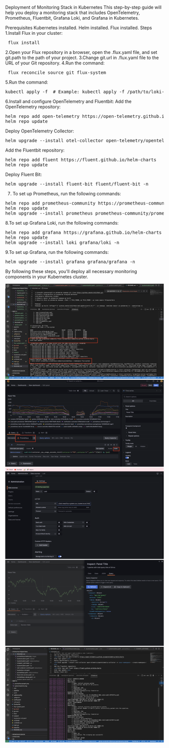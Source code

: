 Deployment of Monitoring Stack in Kubernetes
This step-by-step guide will help you deploy a monitoring stack that includes OpenTelemetry, Prometheus, Fluentbit, Grafana Loki, and Grafana in Kubernetes.

Prerequisites
Kubernetes installed.
Helm installed.
Flux installed.
Steps
1.Install Flux in your cluster:
<pre> flux install </pre> 
2.Open your Flux repository in a browser, open the .flux.yaml file, and set git.path to the path of your project.
3.Change git.url in .flux.yaml file to the URL of your Git repository.
4.Run the command:
<pre> flux reconcile source git flux-system</pre> 
5.Run the command:
<pre>kubectl apply -f <path-to-your-loki-config> # Example: kubectl apply -f /path/to/loki-local-config.yaml</pre>
6.Install and configure OpenTelemetry and Fluentbit:
Add the OpenTelemetry repository:
<pre>helm repo add open-telemetry https://open-telemetry.github.io/opentelemetry-helm-charts
helm repo update</pre>
Deploy OpenTelemetry Collector:
<pre>helm upgrade --install otel-collector open-telemetry/opentelemetry-collector -n <your-namespace> --create-namespace</pre>
Add the Fluentbit repository:
<pre>helm repo add fluent https://fluent.github.io/helm-charts
helm repo update</pre>
Deploy Fluent Bit:
<pre>helm upgrade --install fluent-bit fluent/fluent-bit -n <your-namespace></pre>
7. To set up Prometheus, run the following commands:
<pre>helm repo add prometheus-community https://prometheus-community.github.io/helm-charts
helm repo update
helm upgrade --install prometheus prometheus-community/prometheus -n <your-namespace> --create-namespace</pre>
8.To set up Grafana Loki, run the following commands:
<pre>helm repo add grafana https://grafana.github.io/helm-charts
helm repo update
helm upgrade --install loki grafana/loki -n <your-namespace></pre>
9.To set up Grafana, run the following commands:
<pre>helm upgrade --install grafana grafana/grafana -n <your-namespace> </pre>

By following these steps, you'll deploy all necessary monitoring components in your Kubernetes cluster.


![Prometheus Create](images/prometheuscreate.png)
![Prometheus Graph](images/prometheusgraph.png)
![Loki Create](images/lokicreate.png)
![Query Inspector](images/queryinspector.png)
![Query Inspector](images/CollectLogsLocally.png)

